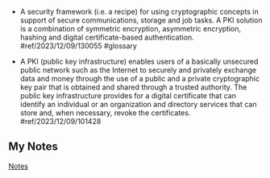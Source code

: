 - A security framework (i.e. a recipe) for using cryptographic concepts in support of secure communications, storage and job tasks. A PKI solution is a combination of symmetric encryption, asymmetric encryption, hashing and digital certificate-based authentication. #ref/2023/12/09/130055 #glossary

- A PKI (public key infrastructure) enables users of a basically unsecured public network such as the Internet to securely and privately exchange data and money through the use of a public and a private cryptographic key pair that is obtained and shared through a trusted authority. The public key infrastructure provides for a digital certificate that can identify an individual or an organization and directory services that can store and, when necessary, revoke the certificates. #ref/2023/12/09/101428
## My Notes
[Notes](mynotes/public-key-infrastructure-notes.md)
